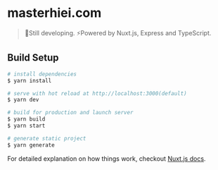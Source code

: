 # masterhiei.com

> :beginner:Still developing. :zap:Powered by Nuxt.js, Express and TypeScript.

## Build Setup

``` bash
# install dependencies
$ yarn install

# serve with hot reload at http://localhost:3000(default)
$ yarn dev

# build for production and launch server
$ yarn build
$ yarn start

# generate static project
$ yarn generate
```

For detailed explanation on how things work, checkout [Nuxt.js docs](https://nuxtjs.org).
